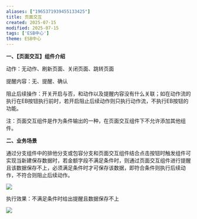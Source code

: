 ```yaml
---
aliases: ["1965371939455133425"]
title: 页面交互
created: 2025-07-15
modified: 2025-07-15
tags: ['ESB中心']
theme: ESB中心
---
```


**一、【页面交互】组件介绍**

动作：无动作、刷新页面、关闭页面、跳转页面

提醒内容：无、提醒、确认

阻止后续操作：开关开启与否，和动作以及提醒内容没有什么关联；如在动作流的执行在EB按钮执行前时，若开启阻止后续动作则只执行动作流，不执行EB按钮的功能。

注：页面交互组件是作为条件输出的一种，在页面交互组件下不允许添加其他组件。

**二、业务场景**

通过分支组件中的排他分支或包容分支和页面交互组件结合点击按钮时触发组件可实现当新建保存数据时，若金额字段不满足条件时，则通过页面交互组件进行提醒且该数据保存不上，必须满足条件时才可保存该数据，即符合条件则执行后续动作，不符合则阻止后续动作。

![](a92c81f0eedb104f937e2a720ffadf39.jpg)

执行效果：不满足条件时给出提醒且数据保存不上

![](89567128eb53d6ac06405ee09cb8ed8c.jpg)